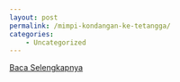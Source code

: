 ```yaml
---
layout: post
permalink: /mimpi-kondangan-ke-tetangga/
categories:
    - Uncategorized
---
```


[Baca Selengkapnya](/01)